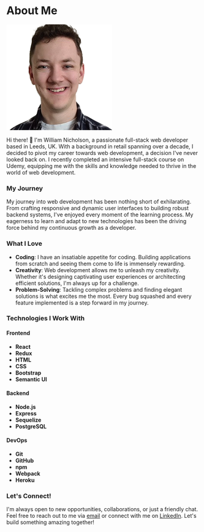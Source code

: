 # About Me

![William Nicholson](./assets/me.png)

Hi there! 👋 I'm William Nicholson, a passionate full-stack web developer based in Leeds, UK. With a background in retail spanning over a decade, I decided to pivot my career towards web development, a decision I've never looked back on. I recently completed an intensive full-stack course on Udemy, equipping me with the skills and knowledge needed to thrive in the world of web development.

### My Journey

My journey into web development has been nothing short of exhilarating. From crafting responsive and dynamic user interfaces to building robust backend systems, I've enjoyed every moment of the learning process. My eagerness to learn and adapt to new technologies has been the driving force behind my continuous growth as a developer.

### What I Love

- **Coding**: I have an insatiable appetite for coding. Building applications from scratch and seeing them come to life is immensely rewarding.
- **Creativity**: Web development allows me to unleash my creativity. Whether it's designing captivating user experiences or architecting efficient solutions, I'm always up for a challenge.
- **Problem-Solving**: Tackling complex problems and finding elegant solutions is what excites me the most. Every bug squashed and every feature implemented is a step forward in my journey.

### Technologies I Work With

#### Frontend
- **React**
- **Redux**
- **HTML**
- **CSS**
- **Bootstrap**
- **Semantic UI**

#### Backend
- **Node.js**
- **Express**
- **Sequelize**
- **PostgreSQL**

#### DevOps
- **Git**
- **GitHub**
- **npm**
- **Webpack**
- **Heroku**

### Let's Connect!

I'm always open to new opportunities, collaborations, or just a friendly chat. Feel free to reach out to me via [email](mailto:your.email@example.com) or connect with me on [LinkedIn](https://www.linkedin.com/in/yourusername). Let's build something amazing together!

